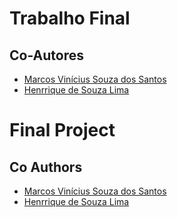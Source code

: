 # Trabalho Final
## Co-Autores
- [Marcos Vinícius Souza dos Santos](https://github.com/OficialMark?tab=repositories)
- [Henrrique de Souza Lima](https://github.com/henriqk0?tab=repositories)

# Final Project
## Co Authors
- [Marcos Vinícius Souza dos Santos](https://github.com/OficialMark?tab=repositories)
- [Henrrique de Souza Lima](https://github.com/henriqk0?tab=repositories)
